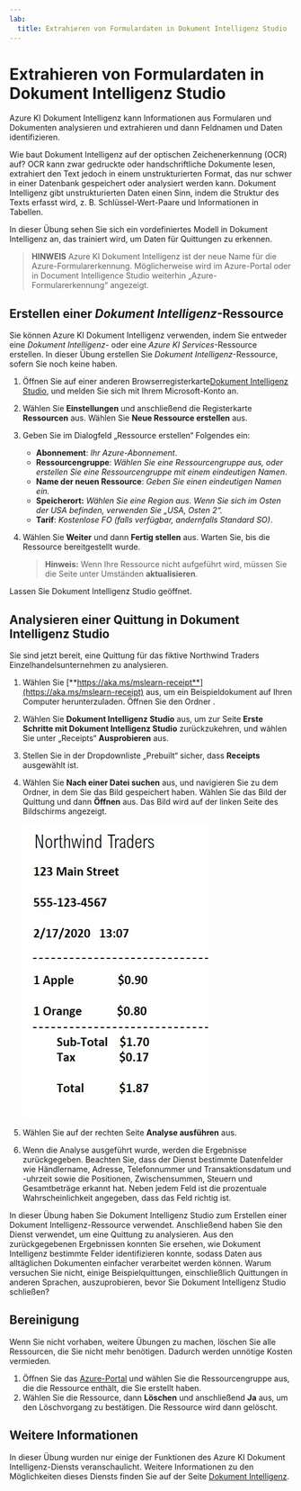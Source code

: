 ```yaml
---
lab:
  title: Extrahieren von Formulardaten in Dokument Intelligenz Studio
---
```


# Extrahieren von Formulardaten in Dokument Intelligenz Studio

Azure KI Dokument Intelligenz kann Informationen aus Formularen und Dokumenten analysieren und extrahieren und dann Feldnamen und Daten identifizieren. 

Wie baut Dokument Intelligenz auf der optischen Zeichenerkennung (OCR) auf? OCR kann zwar gedruckte oder handschriftliche Dokumente lesen, extrahiert den Text jedoch in einem unstrukturierten Format, das nur schwer in einer Datenbank gespeichert oder analysiert werden kann. Dokument Intelligenz gibt unstrukturierten Daten einen Sinn, indem die Struktur des Texts erfasst wird, z. B. Schlüssel-Wert-Paare und Informationen in Tabellen. 

In dieser Übung sehen Sie sich ein vordefiniertes Modell in Dokument Intelligenz an, das trainiert wird, um Daten für Quittungen zu erkennen. 

> **HINWEIS** Azure KI Dokument Intelligenz ist der neue Name für die Azure-Formularerkennung. Möglicherweise wird im Azure-Portal oder in Document Intelligence Studio weiterhin „Azure-Formularerkennung“ angezeigt.

## Erstellen einer *Dokument Intelligenz*-Ressource

Sie können Azure KI Dokument Intelligenz verwenden, indem Sie entweder eine *Dokument Intelligenz*- oder eine *Azure KI Services*-Ressource erstellen. In dieser Übung erstellen Sie *Dokument Intelligenz*-Ressource, sofern Sie noch keine haben.

1. Öffnen Sie auf einer anderen Browserregisterkarte[Dokument Intelligenz Studio](https://formrecognizer.appliedai.azure.com/studio), und melden Sie sich mit Ihrem Microsoft-Konto an.
1. Wählen Sie **Einstellungen** und anschließend die Registerkarte **Ressourcen** aus. Wählen Sie **Neue Ressource erstellen** aus.
1. Geben Sie im Dialogfeld „Ressource erstellen“ Folgendes ein:
    - **Abonnement**: *Ihr Azure-Abonnement*.
    - **Ressourcengruppe**: *Wählen Sie eine Ressourcengruppe aus, oder erstellen Sie eine Ressourcengruppe mit einem eindeutigen Namen*.
    - **Name der neuen Ressource**: *Geben Sie einen eindeutigen Namen ein.*
    - **Speicherort:** *Wählen Sie eine Region aus. Wenn Sie sich im Osten der USA befinden, verwenden Sie „USA, Osten 2“.*
    - **Tarif**: *Kostenlose FO (falls verfügbar, andernfalls Standard SO)*.
1. Wählen Sie **Weiter** und dann **Fertig stellen** aus. Warten Sie, bis die Ressource bereitgestellt wurde.

    >**Hinweis:** Wenn Ihre Ressource nicht aufgeführt wird, müssen Sie die Seite unter Umständen **aktualisieren**.

Lassen Sie Dokument Intelligenz Studio geöffnet.

## Analysieren einer Quittung in Dokument Intelligenz Studio

Sie sind jetzt bereit, eine Quittung für das fiktive Northwind Traders Einzelhandelsunternehmen zu analysieren.

1. Wählen Sie [**https://aka.ms/mslearn-receipt**](https://aka.ms/mslearn-receipt) aus, um ein Beispieldokument auf Ihren Computer herunterzuladen. Öffnen Sie den Ordner . 
1. Wählen Sie **Dokument Intelligenz Studio** aus, um zur Seite **Erste Schritte mit Dokument Intelligenz Studio** zurückzukehren, und wählen Sie unter „Receipts“ **Ausprobieren** aus.
1. Stellen Sie in der Dropdownliste „Prebuilt“ sicher, dass **Receipts** ausgewählt ist.
1. Wählen Sie **Nach einer Datei suchen** aus, und navigieren Sie zu dem Ordner, in dem Sie das Bild gespeichert haben. Wählen Sie das Bild der Quittung und dann **Öffnen** aus. Das Bild wird auf der linken Seite des Bildschirms angezeigt.

    ![Screenshot: Northwind-Quittung](media/document-intelligence/receipt.jpg)

1. Wählen Sie auf der rechten Seite **Analyse ausführen** aus.
1. Wenn die Analyse ausgeführt wurde, werden die Ergebnisse zurückgegeben. Beachten Sie, dass der Dienst bestimmte Datenfelder wie Händlername, Adresse, Telefonnummer und Transaktionsdatum und -uhrzeit sowie die Positionen, Zwischensummen, Steuern und Gesamtbeträge erkannt hat. Neben jedem Feld ist die prozentuale Wahrscheinlichkeit angegeben, dass das Feld richtig ist.

In dieser Übung haben Sie Dokument Intelligenz Studio zum Erstellen einer Dokument Intelligenz-Ressource verwendet. Anschließend haben Sie den Dienst verwendet, um eine Quittung zu analysieren. Aus den zurückgegebenen Ergebnissen konnten Sie ersehen, wie Dokument Intelligenz bestimmte Felder identifizieren konnte, sodass Daten aus alltäglichen Dokumenten einfacher verarbeitet werden können. Warum versuchen Sie nicht, einige Beispielquittungen, einschließlich Quittungen in anderen Sprachen, auszuprobieren, bevor Sie Dokument Intelligenz Studio schließen?

## Bereinigung

Wenn Sie nicht vorhaben, weitere Übungen zu machen, löschen Sie alle Ressourcen, die Sie nicht mehr benötigen. Dadurch werden unnötige Kosten vermieden.

1. Öffnen Sie das [Azure-Portal]( https://portal.azure.com) und wählen Sie die Ressourcengruppe aus, die die Ressource enthält, die Sie erstellt haben.
1. Wählen Sie die Ressource, dann **Löschen** und anschließend **Ja** aus, um den Löschvorgang zu bestätigen. Die Ressource wird dann gelöscht.

## Weitere Informationen

In dieser Übung wurden nur einige der Funktionen des Azure KI Dokument Intelligenz-Diensts veranschaulicht. Weitere Informationen zu den Möglichkeiten dieses Diensts finden Sie auf der Seite [Dokument Intelligenz](https://learn.microsoft.com/azure/ai-services/document-intelligence/overview?view=doc-intel-3.1.0).

